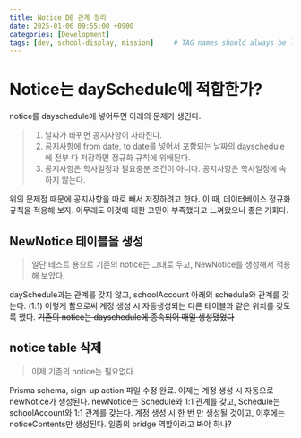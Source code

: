```yaml
---
title: Notice DB 관계 정리
date: 2025-01-06 09:55:00 +0900
categories: [Development]
tags: [dev, school-display, mission]     # TAG names should always be lowercase
---
```


# Notice는 daySchedule에 적합한가?
notice를 dayschedule에 넣어두면 아래의 문제가 생긴다. 

> 1. 날짜가 바뀌면 공지사항이 사라진다.
> 2. 공지사항에 from date, to date를 넣어서 포함되는 날짜의 dayschedule에 전부 다 저장하면 정규화 규칙에 위배된다.
> 3. 공지사항은 학사일정과 필요충분 조건이 아니다. 공지사항은 학사일정에 속하지 않는다. 

위의 문제점 때문에 공지사항을 따로 빼서 저장하려고 한다. 이 때, 데이터베이스 정규화 규칙을 적용해 보자. 아무래도 이것에 대한 고민이 부족했다고 느껴왔으니 좋은 기회다.

## NewNotice 테이블을 생성
> 일단 테스트 용으로 기존의 notice는 그대로 두고, NewNotice를 생성해서 적용해 보았다.

daySchedule과는 관계를 갖지 않고, schoolAccount 아래의 schedule와 관계를 갖는다. (1:1) 이렇게 함으로써 계정 생성 시 자동생성되는 다른 테이블과 같은 위치를 갖도록 했다. ~~기존의 notice는 dayschedule에 종속되어 매일 생성됐었다~~

## notice table 삭제
> 이제 기존의 notice는 필요없다. 

Prisma schema, sign-up action 파일 수정 완료. 이제는 계정 생성 시 자동으로 newNotice가 생성된다. newNotice는 Schedule와 1:1 관계를 갖고, Schedule는 schoolAccount와 1:1 관계를 갖는다. 계정 생성 시 한 번 만 생성될 것이고, 이후에는 noticeContents만 생성된다. 일종의 bridge 역할이라고 봐야 하나?